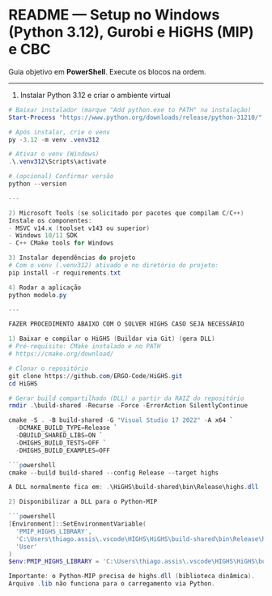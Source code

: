 # README — Setup no Windows (Python 3.12), Gurobi e HiGHS (MIP) e CBC

Guia objetivo em **PowerShell**. Execute os blocos na ordem.

---

1) Instalar Python 3.12 e criar o ambiente virtual

```powershell
# Baixar instalador (marque "Add python.exe to PATH" na instalação)
Start-Process "https://www.python.org/downloads/release/python-31210/"

# Após instalar, crie o venv
py -3.12 -m venv .venv312

# Ativar o venv (Windows)
.\.venv312\Scripts\activate

# (opcional) Confirmar versão
python --version

---

2) Microsoft Tools (se solicitado por pacotes que compilam C/C++)
Instale os componentes:
- MSVC v14.x (toolset v143 ou superior)
- Windows 10/11 SDK
- C++ CMake tools for Windows

3) Instalar dependências do projeto
# Com o venv (.venv312) ativado e no diretório do projeto:
pip install -r requirements.txt

4) Rodar a aplicação
python modelo.py

---

FAZER PROCEDIMENTO ABAIXO COM O SOLVER HIGHS CASO SEJA NECESSÁRIO

1) Baixar e compilar o HiGHS (Buildar via Git) (gera DLL)
# Pré-requisito: CMake instalado e no PATH
# https://cmake.org/download/

# Clonar o repositório
git clone https://github.com/ERGO-Code/HiGHS.git
cd HiGHS

# Gerar build compartilhado (DLL) a partir da RAIZ do repositório
rmdir .\build-shared -Recurse -Force -ErrorAction SilentlyContinue

cmake -S . -B build-shared -G "Visual Studio 17 2022" -A x64 `
  -DCMAKE_BUILD_TYPE=Release `
  -DBUILD_SHARED_LIBS=ON `
  -DHIGHS_BUILD_TESTS=OFF `
  -DHIGHS_BUILD_EXAMPLES=OFF

```powershell
cmake --build build-shared --config Release --target highs

A DLL normalmente fica em: .\HiGHS\build-shared\bin\Release\highs.dll

2) Disponibilizar a DLL para o Python-MIP

```powershell
[Environment]::SetEnvironmentVariable(
  'PMIP_HIGHS_LIBRARY',
  'C:\Users\thiago.assis\.vscode\HIGHS\HiGHS\build-shared\bin\Release\highs.dll',
  'User'
)
$env:PMIP_HIGHS_LIBRARY = 'C:\Users\thiago.assis\.vscode\HIGHS\HiGHS\build-shared\bin\Release\highs.dll'

Importante: o Python-MIP precisa de highs.dll (biblioteca dinâmica).
Arquivo .lib não funciona para o carregamento via Python.